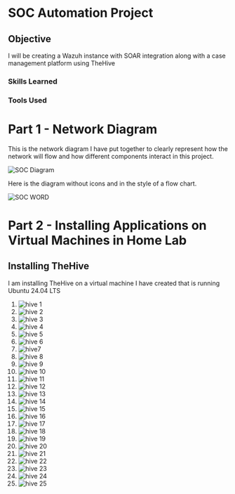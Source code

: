 # SOC Automation Project

## Objective
 I will be creating a Wazuh instance with SOAR integration along with a case management platform using TheHive


### Skills Learned



### Tools Used



# Part 1 - Network Diagram

This is the network diagram I have put together to clearly represent how the network will flow and how different components interact in this project.

![SOC Diagram](https://github.com/user-attachments/assets/83582fbb-81b0-4106-9706-e92fade58e63)

Here is the diagram without icons and in the style of a flow chart.

![SOC WORD](https://github.com/user-attachments/assets/54cc5d69-dad1-4225-99b0-27bf8d756864)

# Part 2 - Installing Applications on Virtual Machines in Home Lab
## Installing TheHive

I am installing TheHive on a virtual machine I have created that is running Ubuntu 24.04 LTS

1. ![hive 1](https://github.com/user-attachments/assets/28c68faa-741b-4001-b2e7-2469e429924a)
2. ![hive 2](https://github.com/user-attachments/assets/dfd36d17-7723-4a63-b124-4c967d58a335)
3. ![hive 3](https://github.com/user-attachments/assets/6685c273-fda4-44e6-820a-4d5d276c655e)
4. ![hive 4](https://github.com/user-attachments/assets/18e57391-57bf-4039-9fa9-9f1dafe2337a)
5. ![hive 5](https://github.com/user-attachments/assets/dc786cf0-6d1c-4d21-9374-d5d7cae74ade)
6. ![hive 6](https://github.com/user-attachments/assets/bc2e1c8a-d0bc-4a79-a540-21c3aac04731)
7. ![hive7](https://github.com/user-attachments/assets/d2893841-6438-401e-803f-8327dee087aa)
8. ![hive 8](https://github.com/user-attachments/assets/aef11a6a-f844-488f-8655-23aae3997468)
9. ![hive 9](https://github.com/user-attachments/assets/3ad6d955-4293-425e-a06f-19515208e62b)
10. ![hive 10](https://github.com/user-attachments/assets/7d1aa423-7b5d-433f-b2bc-a306014040c3)
11. ![hive 11](https://github.com/user-attachments/assets/66a9012b-00f5-4a8b-9a6c-bc117943b4fd)
12. ![hive 12](https://github.com/user-attachments/assets/84ccf9d5-fd1b-4807-b4f8-a9a5969e5eb5)
13. ![hive 13](https://github.com/user-attachments/assets/f29add21-a274-47c9-971d-b591ad50c905)
14. ![hive 14](https://github.com/user-attachments/assets/1607900e-eec1-4eac-9a45-c88f6b384299)
15. ![hive 15](https://github.com/user-attachments/assets/78366ae2-2ad1-439d-993f-0b838230bb1d)
16. ![hive 16](https://github.com/user-attachments/assets/914ab89f-8f8d-4132-9af1-501971e1f027)
17. ![hive 17](https://github.com/user-attachments/assets/ecad5a95-1a25-4bfa-b32f-3d3f3b271d71)
18. ![hive 18](https://github.com/user-attachments/assets/e616d390-5720-4ea5-9e6e-ddf877f2afcf)
19. ![hive 19](https://github.com/user-attachments/assets/1ad800e4-e164-4fc7-a96d-8ff8ea8fba1a)
20. ![hive 20](https://github.com/user-attachments/assets/d5291566-c0ee-4a4b-8702-e2693fe6bc5f)
21. ![hive 21](https://github.com/user-attachments/assets/ab2deb36-f0d6-4b81-8a14-79488907eafb)
22. ![hive 22](https://github.com/user-attachments/assets/99b3dd1c-87ca-4d7d-9f1f-b625bafdbc56)
23. ![hive 23](https://github.com/user-attachments/assets/1d7dd4e6-1fb5-4aa3-af78-8a2528f35704)
24. ![hive 24](https://github.com/user-attachments/assets/2de52063-1f5a-4cd1-a435-5c65a076755f)
25. ![hive 25](https://github.com/user-attachments/assets/78da8cc0-fc4b-4709-b8d0-dd73ca973920)



























